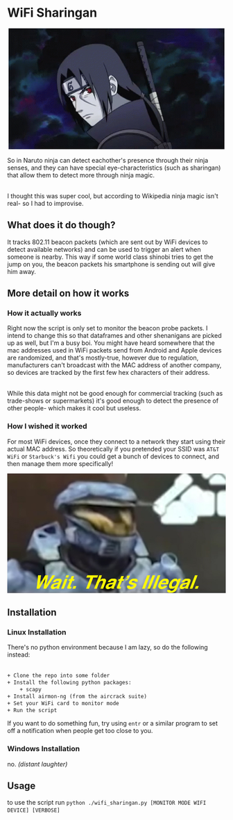 # WiFi Sharingan 
<p align="center">
  <img src="./sharingan.gif"/>
</p>

So in Naruto ninja can detect eachother's presence through their ninja senses, and they can have special
eye-characteristics (such as sharingan) that allow them to detect more through ninja magic.<br><br>

I thought this was super cool, but according to Wikipedia ninja magic isn't real- so I had to improvise. <br>


## What does it do though?
It tracks 802.11 beacon packets (which are sent out by WiFi devices to detect available networks) and can be
used to trigger an alert when someone is nearby. This way if some world class shinobi tries to get the jump on you,
the beacon packets his smartphone is sending out will give him away.

## More detail on how it works
### How it actually works
Right now the script is only set to monitor the beacon probe packets. I intend to change this so that
dataframes and other shenanigans are picked up as well, but I'm a busy boi. You might have heard somewhere
that the mac addresses used in WiFi packets send from Android and Apple devices are randomized, and
that's mostly-true, however due to regulation, manufacturers can't broadcast with the MAC address of another
company, so devices are tracked by the first few hex characters of their address.<br><br>

While this data might not be good enough for commercial tracking (such as trade-shows or supermarkets) it's
good enough to detect the presence of other people- which makes it cool but useless.

### How I wished it worked
For most WiFi devices, once they connect to a network they start using their actual MAC address. So
theoretically if you pretended your SSID was `AT&T WiFi` or `Starbuck's Wifi` you could get a bunch of devices
to connect, and then manage them more specifically!

<p align="center">
  <img src="./wait_thats_illegal.jpeg"/>
</p>


## Installation
### Linux Installation
There's no python environment because I am lazy, so do the following instead: <br><br>
```
+ Clone the repo into some folder
+ Install the following python packages:
    + scapy
+ Install airmon-ng (from the aircrack suite)
+ Set your WiFi card to monitor mode
+ Run the script
```

If you want to do something fun, try using `entr` or a similar program to set off a notification when people
get too close to you.

### Windows Installation
no. *(distant laughter)*

## Usage
to use the script run `python ./wifi_sharingan.py [MONITOR MODE WIFI DEVICE] [VERBOSE]` <br>


